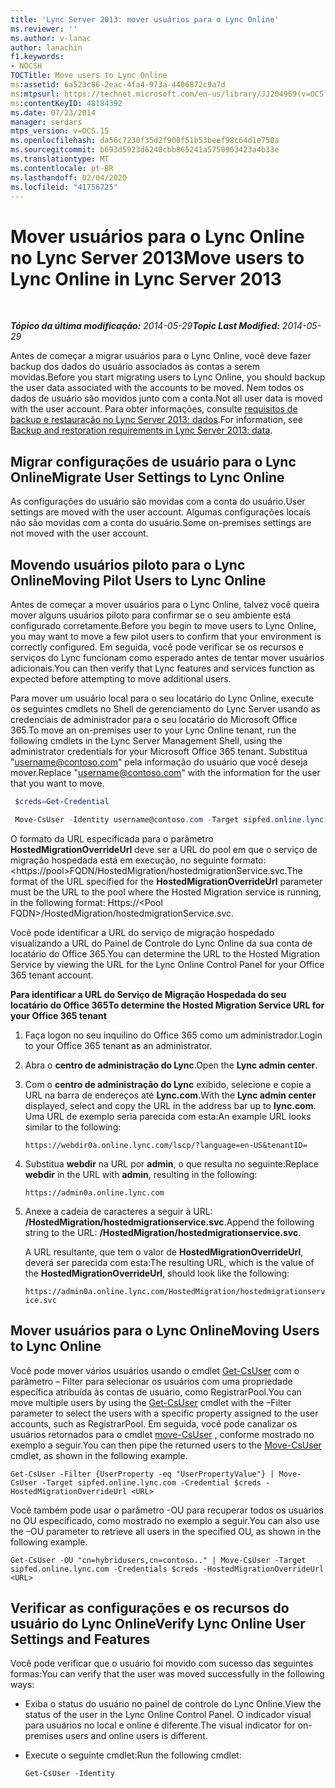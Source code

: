```yaml
---
title: 'Lync Server 2013: mover usuários para o Lync Online'
ms.reviewer: ''
ms.author: v-lanac
author: lanachin
f1.keywords:
- NOCSH
TOCTitle: Move users to Lync Online
ms:assetid: 6a523c86-2eac-4fa4-973a-4406872c9a7d
ms:mtpsurl: https://technet.microsoft.com/en-us/library/JJ204969(v=OCS.15)
ms:contentKeyID: 48184392
ms.date: 07/23/2014
manager: serdars
mtps_version: v=OCS.15
ms.openlocfilehash: da56c7230f35d2f900f51b53beef98c64d1e750a
ms.sourcegitcommit: b693d5923d6240cbb865241a5750963423a4b33e
ms.translationtype: MT
ms.contentlocale: pt-BR
ms.lasthandoff: 02/04/2020
ms.locfileid: "41756725"
---
```

<div data-xmlns="http://www.w3.org/1999/xhtml">

<div class="topic" data-xmlns="http://www.w3.org/1999/xhtml" data-msxsl="urn:schemas-microsoft-com:xslt" data-cs="http://msdn.microsoft.com/en-us/">

<div data-asp="http://msdn2.microsoft.com/asp">

# <a name="move-users-to-lync-online-in-lync-server-2013"></a><span data-ttu-id="9f7c1-102">Mover usuários para o Lync Online no Lync Server 2013</span><span class="sxs-lookup"><span data-stu-id="9f7c1-102">Move users to Lync Online in Lync Server 2013</span></span>

</div>

<div id="mainSection">

<div id="mainBody">

<span> </span>

<span data-ttu-id="9f7c1-103">_**Tópico da última modificação:** 2014-05-29_</span><span class="sxs-lookup"><span data-stu-id="9f7c1-103">_**Topic Last Modified:** 2014-05-29_</span></span>

<span data-ttu-id="9f7c1-104">Antes de começar a migrar usuários para o Lync Online, você deve fazer backup dos dados do usuário associados às contas a serem movidas.</span><span class="sxs-lookup"><span data-stu-id="9f7c1-104">Before you start migrating users to Lync Online, you should backup the user data associated with the accounts to be moved.</span></span> <span data-ttu-id="9f7c1-105">Nem todos os dados de usuário são movidos junto com a conta.</span><span class="sxs-lookup"><span data-stu-id="9f7c1-105">Not all user data is moved with the user account.</span></span> <span data-ttu-id="9f7c1-106">Para obter informações, consulte [requisitos de backup e restauração no Lync Server 2013: dados](lync-server-2013-backup-and-restoration-requirements-data.md).</span><span class="sxs-lookup"><span data-stu-id="9f7c1-106">For information, see [Backup and restoration requirements in Lync Server 2013: data](lync-server-2013-backup-and-restoration-requirements-data.md).</span></span>

<div>

## <a name="migrate-user-settings-to-lync-online"></a><span data-ttu-id="9f7c1-107">Migrar configurações de usuário para o Lync Online</span><span class="sxs-lookup"><span data-stu-id="9f7c1-107">Migrate User Settings to Lync Online</span></span>

<span data-ttu-id="9f7c1-108">As configurações do usuário são movidas com a conta do usuário.</span><span class="sxs-lookup"><span data-stu-id="9f7c1-108">User settings are moved with the user account.</span></span> <span data-ttu-id="9f7c1-109">Algumas configurações locais não são movidas com a conta do usuário.</span><span class="sxs-lookup"><span data-stu-id="9f7c1-109">Some on-premises settings are not moved with the user account.</span></span>

</div>

<div>

## <a name="moving-pilot-users-to-lync-online"></a><span data-ttu-id="9f7c1-110">Movendo usuários piloto para o Lync Online</span><span class="sxs-lookup"><span data-stu-id="9f7c1-110">Moving Pilot Users to Lync Online</span></span>

<span data-ttu-id="9f7c1-111">Antes de começar a mover usuários para o Lync Online, talvez você queira mover alguns usuários piloto para confirmar se o seu ambiente está configurado corretamente.</span><span class="sxs-lookup"><span data-stu-id="9f7c1-111">Before you begin to move users to Lync Online, you may want to move a few pilot users to confirm that your environment is correctly configured.</span></span> <span data-ttu-id="9f7c1-112">Em seguida, você pode verificar se os recursos e serviços do Lync funcionam como esperado antes de tentar mover usuários adicionais.</span><span class="sxs-lookup"><span data-stu-id="9f7c1-112">You can then verify that Lync features and services function as expected before attempting to move additional users.</span></span>

<span data-ttu-id="9f7c1-113">Para mover um usuário local para o seu locatário do Lync Online, execute os seguintes cmdlets no Shell de gerenciamento do Lync Server usando as credenciais de administrador para o seu locatário do Microsoft Office 365.</span><span class="sxs-lookup"><span data-stu-id="9f7c1-113">To move an on-premises user to your Lync Online tenant, run the following cmdlets in the Lync Server Management Shell, using the administrator credentials for your Microsoft Office 365 tenant.</span></span> <span data-ttu-id="9f7c1-114">Substitua "username@contoso.com" pela informação do usuário que você deseja mover.</span><span class="sxs-lookup"><span data-stu-id="9f7c1-114">Replace "username@contoso.com" with the information for the user that you want to move.</span></span>

   ```PowerShell
    $creds=Get-Credential
   ```

   ```PowerShell
    Move-CsUser -Identity username@contoso.com -Target sipfed.online.lync.com -Credential $creds -HostedMigrationOverrideUrl <URL>
   ```

<span data-ttu-id="9f7c1-115">O formato da URL especificada para o parâmetro **HostedMigrationOverrideUrl** deve ser a URL do pool em que o serviço de migração hospedada está em execução, no seguinte formato:\<https://pool\>FQDN/HostedMigration/hostedmigrationService.svc.</span><span class="sxs-lookup"><span data-stu-id="9f7c1-115">The format of the URL specified for the **HostedMigrationOverrideUrl** parameter must be the URL to the pool where the Hosted Migration service is running, in the following format: Https://\<Pool FQDN\>/HostedMigration/hostedmigrationService.svc.</span></span>

<span data-ttu-id="9f7c1-116">Você pode identificar a URL do serviço de migração hospedado visualizando a URL do Painel de Controle do Lync Online da sua conta de locatário do Office 365.</span><span class="sxs-lookup"><span data-stu-id="9f7c1-116">You can determine the URL to the Hosted Migration Service by viewing the URL for the Lync Online Control Panel for your Office 365 tenant account.</span></span>

<span data-ttu-id="9f7c1-117">**Para identificar a URL do Serviço de Migração Hospedada do seu locatário do Office 365**</span><span class="sxs-lookup"><span data-stu-id="9f7c1-117">**To determine the Hosted Migration Service URL for your Office 365 tenant**</span></span>

1.  <span data-ttu-id="9f7c1-118">Faça logon no seu inquilino do Office 365 como um administrador.</span><span class="sxs-lookup"><span data-stu-id="9f7c1-118">Login to your Office 365 tenant as an administrator.</span></span>

2.  <span data-ttu-id="9f7c1-119">Abra o **centro de administração do Lync**.</span><span class="sxs-lookup"><span data-stu-id="9f7c1-119">Open the **Lync admin center**.</span></span>

3.  <span data-ttu-id="9f7c1-120">Com o **centro de administração do Lync** exibido, selecione e copie a URL na barra de endereços até **Lync.com**.</span><span class="sxs-lookup"><span data-stu-id="9f7c1-120">With the **Lync admin center** displayed, select and copy the URL in the address bar up to **lync.com**.</span></span> <span data-ttu-id="9f7c1-121">Uma URL de exemplo seria parecida com esta:</span><span class="sxs-lookup"><span data-stu-id="9f7c1-121">An example URL looks similar to the following:</span></span>
    
    `https://webdir0a.online.lync.com/lscp/?language=en-US&tenantID=`

4.  <span data-ttu-id="9f7c1-122">Substitua **webdir** na URL por **admin**, o que resulta no seguinte:</span><span class="sxs-lookup"><span data-stu-id="9f7c1-122">Replace **webdir** in the URL with **admin**, resulting in the following:</span></span>
    
    `https://admin0a.online.lync.com`

5.  <span data-ttu-id="9f7c1-123">Anexe a cadeia de caracteres a seguir à URL: **/HostedMigration/hostedmigrationservice.svc**.</span><span class="sxs-lookup"><span data-stu-id="9f7c1-123">Append the following string to the URL: **/HostedMigration/hostedmigrationservice.svc**.</span></span>
    
    <span data-ttu-id="9f7c1-124">A URL resultante, que tem o valor de **HostedMigrationOverrideUrl**, deverá ser parecida com esta:</span><span class="sxs-lookup"><span data-stu-id="9f7c1-124">The resulting URL, which is the value of the **HostedMigrationOverrideUrl**, should look like the following:</span></span>
    
    `https://admin0a.online.lync.com/HostedMigration/hostedmigrationservice.svc`

</div>

<div>

## <a name="moving-users-to-lync-online"></a><span data-ttu-id="9f7c1-125">Mover usuários para o Lync Online</span><span class="sxs-lookup"><span data-stu-id="9f7c1-125">Moving Users to Lync Online</span></span>

<span data-ttu-id="9f7c1-126">Você pode mover vários usuários usando o cmdlet [Get-CsUser](https://docs.microsoft.com/powershell/module/skype/Get-CsUser) com o parâmetro – Filter para selecionar os usuários com uma propriedade específica atribuída às contas de usuário, como RegistrarPool.</span><span class="sxs-lookup"><span data-stu-id="9f7c1-126">You can move multiple users by using the [Get-CsUser](https://docs.microsoft.com/powershell/module/skype/Get-CsUser) cmdlet with the –Filter parameter to select the users with a specific property assigned to the user accounts, such as RegistrarPool.</span></span> <span data-ttu-id="9f7c1-127">Em seguida, você pode canalizar os usuários retornados para o cmdlet [move-CsUser](https://docs.microsoft.com/powershell/module/skype/Move-CsUser) , conforme mostrado no exemplo a seguir.</span><span class="sxs-lookup"><span data-stu-id="9f7c1-127">You can then pipe the returned users to the [Move-CsUser](https://docs.microsoft.com/powershell/module/skype/Move-CsUser) cmdlet, as shown in the following example.</span></span>

    Get-CsUser -Filter {UserProperty -eq "UserPropertyValue"} | Move-CsUser -Target sipfed.online.lync.com -Credential $creds -HostedMigrationOverrideUrl <URL>

<span data-ttu-id="9f7c1-128">Você também pode usar o parâmetro -OU para recuperar todos os usuários no OU especificado, como mostrado no exemplo a seguir.</span><span class="sxs-lookup"><span data-stu-id="9f7c1-128">You can also use the –OU parameter to retrieve all users in the specified OU, as shown in the following example.</span></span>

    Get-CsUser -OU "cn=hybridusers,cn=contoso.." | Move-CsUser -Target sipfed.online.lync.com -Credentials $creds -HostedMigrationOverrideUrl <URL>

</div>

<div>

## <a name="verify-lync-online-user-settings-and-features"></a><span data-ttu-id="9f7c1-129">Verificar as configurações e os recursos do usuário do Lync Online</span><span class="sxs-lookup"><span data-stu-id="9f7c1-129">Verify Lync Online User Settings and Features</span></span>

<span data-ttu-id="9f7c1-130">Você pode verificar que o usuário foi movido com sucesso das seguintes formas:</span><span class="sxs-lookup"><span data-stu-id="9f7c1-130">You can verify that the user was moved successfully in the following ways:</span></span>

  - <span data-ttu-id="9f7c1-131">Exiba o status do usuário no painel de controle do Lync Online.</span><span class="sxs-lookup"><span data-stu-id="9f7c1-131">View the status of the user in the Lync Online Control Panel.</span></span> <span data-ttu-id="9f7c1-132">O indicador visual para usuários no local e online é diferente.</span><span class="sxs-lookup"><span data-stu-id="9f7c1-132">The visual indicator for on-premises users and online users is different.</span></span>

  - <span data-ttu-id="9f7c1-133">Execute o seguinte cmdlet:</span><span class="sxs-lookup"><span data-stu-id="9f7c1-133">Run the following cmdlet:</span></span>
    
        Get-CsUser -Identity

</div>

</div>

<span> </span>

</div>

</div>

</div>

